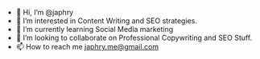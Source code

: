 - 👋 Hi, I’m @japhry
- 👀 I’m interested in Content Writing and SEO strategies.
- 🌱 I’m currently learning Social Media marketing
- 💞️ I’m looking to collaborate on Professional Copywriting and SEO Stuff.
- 📫 How to reach me japhry.me@gmail.com

<!---
japhary is a ✨ special ✨ repository because its `README.md` (this file) appears on your GitHub profile.
You can click the Preview link to take a look at your changes.
--->
